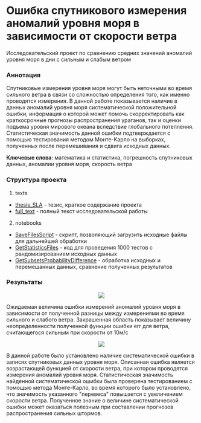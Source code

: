 # Ошибка спутникового измерения аномалий уровня моря в зависимости от скорости ветра
Исследовательский проект по сравнению средних значений аномалий уровня моря в дни с сильным и слабым ветром

### Аннотация
Спутниковые измерения уровня моря могут быть неточными во время сильного ветра в связи со сложностью определения того, 
как именно проводятся измерения. В данной работе показывается наличие в данных аномалий уровня моря систематической положительной ошибки, 
информация о которой может помочь скорректировать как краткосрочные прогнозы распространения ураганов, так и оценки 
подъема уровня мирового океана вследствие глобального потепления. Статистическая значимость данной ошибки подтверждается 
с помощью тестирования методом Монте-Карло на выборках, полученных после перемешивания и сдвига исходных данных.

**Ключевые слова**: математика и статистика, погрешность спутниковых данных, аномалии уровня моря, скорость ветра

### Структура проекта
1. texts
- [thesis_SLA](https://github.com/ebsamorodova/SlaAndWindProject/blob/master/texts/thesis_SLA.pdf) - тезис, краткое содержание проекта
- [full_text](https://github.com/ebsamorodova/SlaAndWindProject/blob/master/texts/full_text.pdf) - полный текст исследовательской работы
2. notebooks
- [SaveFilesScript](https://github.com/ebsamorodova/SlaAndWindProject/blob/master/notebooks/SaveFilesScrypt.ipynb) - скрипт, позволяющий загрузить исходные файлы для дальнейшей обработки
- [GetStatisticsFiles](https://github.com/ebsamorodova/SlaAndWindProject/blob/master/notebooks/GetStatisticsFiles.ipynb) - код для проведения 1000 тестов с рандомизированием исходных данных
- [GetSubsetsProbabilityDifference](https://github.com/ebsamorodova/SlaAndWindProject/blob/master/notebooks/GetSubsetsProbabilityDifference.ipynb) - обработка исходных и перемешанных данных, сравнение полученных результатов

### Результаты
<p align="center">
  <img src="https://i.ibb.co/wpj8Vdp/error-estimate-10.png">
</p>
Ожидаемая величина ошибки измерений аномалий уровня моря в зависимости от полученной разницы между измерениями во время 
сильного и слабого ветра. Закрашенная область показывает величину неопределенности полученной функции ошибки err для ветра,
считающегося сильным при скорости от 10м/с
<p align="center">
  <img src="https://latex.codecogs.com/png.latex?%5Cinline%20%5CLARGE%20%5Cmathrm%7Berr%7D%20%5Cpm%20%5Cdelta%28S_%7B990%7D%29">
</p>
В данной работе было установлено наличие систематической ошибки в записях спутниковых данных уровня моря. 
Описанная ошибка является возрастающей функцией от скорости ветра, при котором проводятся измерения аномалий уровня моря.
Статистическая значимость найденной систематической ошибки была проверена тестированием с помощью метода Монте-Карло,
во время которого было установлено, что значимость указанного "перевеса" повышается 
с увеличением скорости ветра. Полученное знание о величине систематической ошибки может оказаться полезным 
при составлении прогнозов распространения сильных штормов.
